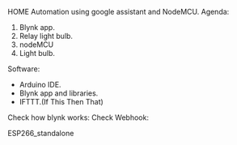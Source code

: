 HOME Automation using google assistant and NodeMCU.
Agenda:
1. Blynk app.
2. Relay light bulb.
3. nodeMCU
4. Light bulb.

Software:
- Arduino IDE.
- Blynk app and libraries.
- IFTTT.(If This Then That)

Check how blynk works:
Check Webhook: 

ESP266_standalone
